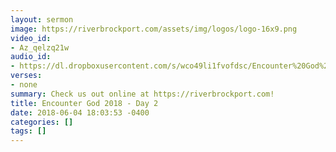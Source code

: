 ```yaml
---
layout: sermon
image: https://riverbrockport.com/assets/img/logos/logo-16x9.png
video_id:
- Az_qelzq21w
audio_id:
- https://dl.dropboxusercontent.com/s/wco49li1fvofdsc/Encounter%20God%202018%20-%20Day%202.mp3?dl=0
verses:
- none
summary: Check us out online at https://riverbrockport.com!
title: Encounter God 2018 - Day 2
date: 2018-06-04 18:03:53 -0400
categories: []
tags: []
---
```

